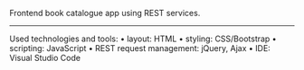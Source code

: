 Frontend book catalogue app using REST services.

_____
Used technologies and tools:
    • layout: HTML
    • styling: CSS/Bootstrap
    • scripting: JavaScript
    • REST request management: jQuery, Ajax
    • IDE: Visual Studio Code
    